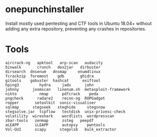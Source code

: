 # onepunchinstaller
Install mostly used pentesting and CTF tools in Ubuntu 18.04+ without adding any extra repository, preventing any crashes in repositories.
# Tools
```
aircrack-ng   apktool   arp-scan   audacity
binwalk       crunch   dex2jar   dirbuster     
dirsearch  dnsenum   dnsmap     enum4linux
fcrackzip  foremost    gdb       ghidra
gitools    gobuster  hashcat      exiftool
hping3         hydra     jadx	   john
johnny      joomscan   linenum.sh  metasploit-framework
nikto          nmap      pdfcrack    peda  
pngcheck      radare2    recon-ng  ROPGadget  
ropper       setoolkit  sonic-visualiser 
sqlmap      stegseek   steghide   	stegsnow  
stegsolve.jar  tcpflow   testdisk  unix-privesc-check  
volatility  wireshark    wordlists  wordpresscan 
zbar-tools   zenmap      zsteg 	 peepdf
aLEAPP       iLEAPP      autopsy    pwntools
Vol-GUI      scapy      stegolsb   bulk_extractor
```
